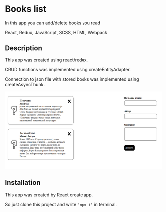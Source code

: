 # Books list

In this app you can add/delete books you read

React, Redux, JavaScript, SCSS, HTML, Webpack

## Description

This app was created using react/redux.


CRUD functions was implemented using createEntityAdapter.

Connection to json file with stored books was implemented using createAsyncThunk.

<img src='src\components\resourses\visualisation.png' width='600px' height='250px'>

## Installation

This app was created by React create app.

So just clone this project and write `'npm i'` in terminal.




